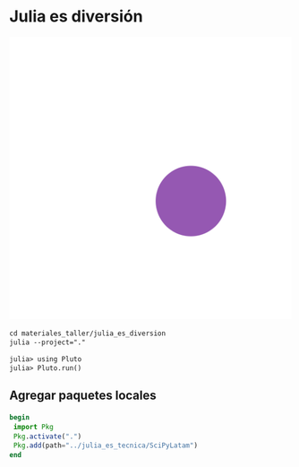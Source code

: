 # Julia es diversión

![julia_dot_purple_right](../../artefactos/imagenes/julia-dots_purple_right.svg)

```shell
cd materiales_taller/julia_es_diversion
julia --project="."
```

```julia-repl
julia> using Pluto
julia> Pluto.run()
```

## Agregar paquetes locales

```julia
begin
 import Pkg
 Pkg.activate(".")
 Pkg.add(path="../julia_es_tecnica/SciPyLatam")
end
```

